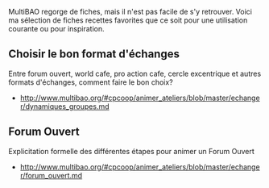 <!--

---
title: Sélection fiches MultiBAO 
description: MultiBAO regorge de fiches, mais il n'est pas facile de s'y retrouver. Voici ma sélection de fiches recettes favorites que ce soit pour une utilisation courante ou pour inspiration.
image_url: 
---

-->

MultiBAO regorge de fiches, mais il n'est pas facile de s'y retrouver. Voici ma sélection de fiches recettes favorites que ce soit pour une utilisation courante ou pour inspiration.

## Choisir le bon format d'échanges

Entre forum ouvert, world cafe, pro action cafe, cercle excentrique et autres formats d'échanges, comment faire le bon choix?

- http://www.multibao.org/#cpcoop/animer_ateliers/blob/master/echanger/dynamiques_groupes.md

## Forum Ouvert

Explicitation formelle des différentes étapes pour animer un Forum Ouvert

- http://www.multibao.org/#cpcoop/animer_ateliers/blob/master/echanger/forum_ouvert.md

